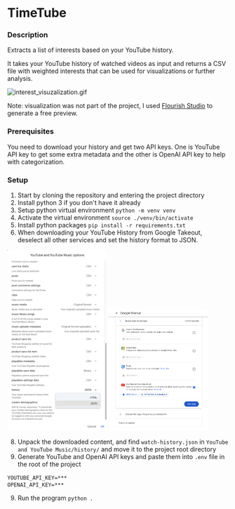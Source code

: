 # TimeTube

### Description
Extracts a list of interests based on your YouTube history.

It takes your YouTube history of watched videos as input and returns a CSV file with weighted interests 
that can be used for visualizations or further analysis.

![interest_visuzalization.gif](readme_media%2Finterest_visuzalization.gif)

Note: visualization was not part of the project, I used [Flourish Studio](https://app.flourish.studio/) to 
generate a free preview. 

### Prerequisites
You need to download your history and get two API keys. One is YouTube API key to get some extra metadata and 
the other is OpenAI API key to help with categorization.

### Setup
1. Start by cloning the repository and entering the project directory
2. Install python 3 if you don't have it already
3. Setup python virtual environment `python -m venv venv`
4. Activate the virtual environment `source ./venv/bin/activate`
5. Install python packages `pip install -r requirements.txt`
6. When downloading your YouTube History from Google Takeout, deselect all other services and set the history format to JSON.
<p>
 <img alt="youtube_history_download" src="./readme_media/youtube_history1.png" width="45%" />
 <img alt="youtube_history_download2" src="./readme_media/youtube_history2.png" width="45%" />
</p>

8. Unpack the downloaded content, and find `watch-history.json` in `YouTube and YouTube Music/history/`
and move it to the project root directory
9. Generate YouTube and OpenAI API keys and paste them into `.env` file in the root of the project
```
YOUTUBE_API_KEY=***
OPENAI_API_KEY=***
```
9. Run the program `python .`
